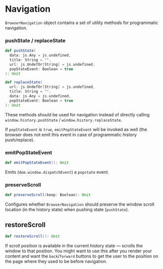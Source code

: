 # Navigation

`BrowserNavigation` object contains a set of utility methods for programmatic navigation.



### pushState / replaceState

```scala
def pushState(
  data: js.Any = js.undefined,
  title: String = "",
  url: js.UndefOr[String] = js.undefined,
  popStateEvent: Boolean = true
): Unit

def replaceState(
  url: js.UndefOr[String] = js.undefined,
  title: String = "",
  data: js.Any = js.undefined,
  popStateEvent: Boolean = true
): Unit
```

These methods should be used for navigation instead of directly calling `window.history.pushState` / `window.history.replaceState`.

If `popStateEvent` is `true`, `emitPopStateEvent` will be invoked as well (the browser does not emit this event in case of
programmatic history push/replace).



### emitPopStateEvent

```scala
def emitPopStateEvent(): Unit
```

Emits (`dom.window.dispatchEvent`) a `popstate` event.


### preserveScroll

```scala
def preserveScroll(keep: Boolean): Unit
```

Configures whether `BrowserNavigation` should preserve the window scroll location (in the history state) when pushing state (`pushState`).


## restoreScroll

```scala
def restoreScroll(): Unit
```

If scroll position is available in the current history state — scrolls the window to that position. You might want to use this after you render your content and want the `back`/`forward` buttons
to get the user to the position on the page where they used to be before navigation.
